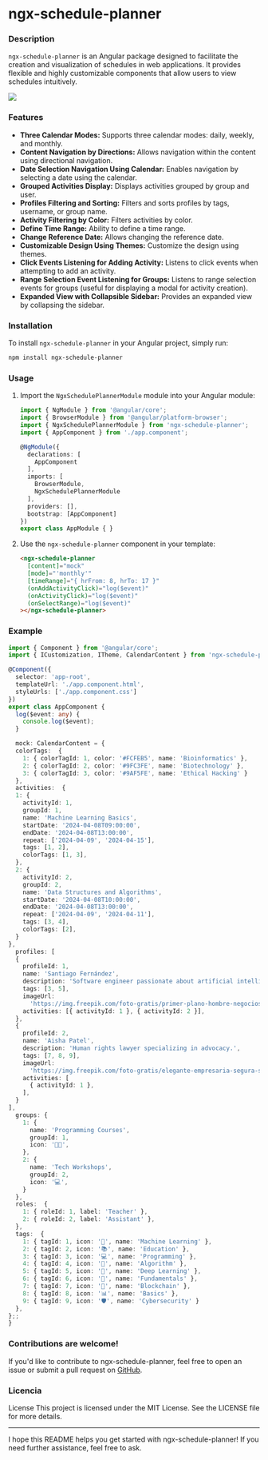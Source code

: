 # ngx-schedule-planner

### Description

`ngx-schedule-planner` is an Angular package designed to facilitate the creation and visualization of schedules in web applications. It provides flexible and highly customizable components that allow users to view schedules intuitively.

<img src="https://i.ibb.co/MS5YbFQ/img1.jpg">

### Features

- **Three Calendar Modes:** Supports three calendar modes: daily, weekly, and monthly.
- **Content Navigation by Directions:** Allows navigation within the content using directional navigation.
- **Date Selection Navigation Using Calendar:** Enables navigation by selecting a date using the calendar.
- **Grouped Activities Display:** Displays activities grouped by group and user.
- **Profiles Filtering and Sorting:** Filters and sorts profiles by tags, username, or group name.
- **Activity Filtering by Color:** Filters activities by color.
- **Define Time Range:** Ability to define a time range.
- **Change Reference Date:** Allows changing the reference date.
- **Customizable Design Using Themes:** Customize the design using themes.
- **Click Events Listening for Adding Activity:** Listens to click events when attempting to add an activity.
- **Range Selection Event Listening for Groups:** Listens to range selection events for groups (useful for displaying a modal for activity creation).
- **Expanded View with Collapsible Sidebar:** Provides an expanded view by collapsing the sidebar.


### Installation

To install `ngx-schedule-planner` in your Angular project, simply run:

```bash
npm install ngx-schedule-planner
```

### Usage
1. Import the `NgxSchedulePlannerModule` module into your Angular module:

    ```typescript
    import { NgModule } from '@angular/core';
    import { BrowserModule } from '@angular/platform-browser';
    import { NgxSchedulePlannerModule } from 'ngx-schedule-planner';
    import { AppComponent } from './app.component';

    @NgModule({
      declarations: [
        AppComponent
      ],
      imports: [
        BrowserModule,
        NgxSchedulePlannerModule
      ],
      providers: [],
      bootstrap: [AppComponent]
    })
    export class AppModule { }
    ```

2. Use the `ngx-schedule-planner` component in your template:

    ```html
    <ngx-schedule-planner
      [content]="mock"
      [mode]="'monthly'"
      [timeRange]="{ hrFrom: 8, hrTo: 17 }"
      (onAddActivityClick)="log($event)"
      (onActivityClick)="log($event)"
      (onSelectRange)="log($event)"
    ></ngx-schedule-planner>
    ```

### Example

```typescript
import { Component } from '@angular/core';
import { ICustomization, ITheme, CalendarContent } from 'ngx-schedule-planner';

@Component({
  selector: 'app-root',
  templateUrl: './app.component.html',
  styleUrls: ['./app.component.css']
})
export class AppComponent {
  log($event: any) {
    console.log($event);
  }

  mock: CalendarContent = {
  colorTags:  {
    1: { colorTagId: 1, color: '#FCFEB5', name: 'Bioinformatics' },
    2: { colorTagId: 2, color: '#9FC3FE', name: 'Biotechnology' },
    3: { colorTagId: 3, color: '#9AF5FE', name: 'Ethical Hacking' }
  },
  activities:  {
  1: {
    activityId: 1,
    groupId: 1,
    name: 'Machine Learning Basics',
    startDate: '2024-04-08T09:00:00',
    endDate: '2024-04-08T13:00:00',
    repeat: ['2024-04-09', '2024-04-15'],
    tags: [1, 2],
    colorTags: [1, 3],
  },
  2: {
    activityId: 2,
    groupId: 2,
    name: 'Data Structures and Algorithms',
    startDate: '2024-04-08T10:00:00',
    endDate: '2024-04-08T13:00:00',
    repeat: ['2024-04-09', '2024-04-11'],
    tags: [3, 4],
    colorTags: [2],
  }
},
  profiles: [
  {
    profileId: 1,
    name: 'Santiago Fernández',
    description: 'Software engineer passionate about artificial intelligence.',
    tags: [3, 5],
    imageUrl:
      'https://img.freepik.com/foto-gratis/primer-plano-hombre-negocios-serio-camisa-blanca-mirando-camara-pie-confiado_1258-26762.jpg',
    activities: [{ activityId: 1 }, { activityId: 2 }],
  },
  {
    profileId: 2,
    name: 'Aisha Patel',
    description: 'Human rights lawyer specializing in advocacy.',
    tags: [7, 8, 9],
    imageUrl:
      'https://img.freepik.com/foto-gratis/elegante-empresaria-segura-sonriendo_176420-19466.jpg',
    activities: [
      { activityId: 1 },
    ],
  }
],
  groups: {
    1: {
      name: 'Programming Courses',
      groupId: 1,
      icon: '👨‍💻',
    },
    2: {
      name: 'Tech Workshops',
      groupId: 2,
      icon: '💻',
    }
  },
  roles:  {
    1: { roleId: 1, label: 'Teacher' },
    2: { roleId: 2, label: 'Assistant' },
  },
  tags:  {
    1: { tagId: 1, icon: '🤖', name: 'Machine Learning' },
    2: { tagId: 2, icon: '📚', name: 'Education' },
    3: { tagId: 3, icon: '💻', name: 'Programming' },
    4: { tagId: 4, icon: '📝', name: 'Algorithm' },
    5: { tagId: 5, icon: '🧠', name: 'Deep Learning' },
    6: { tagId: 6, icon: '📘', name: 'Fundamentals' },
    7: { tagId: 7, icon: '🔗', name: 'Blockchain' },
    8: { tagId: 8, icon: '📊', name: 'Basics' },
    9: { tagId: 9, icon: '🛡️', name: 'Cybersecurity' }
  },
};;
}
```

### Contributions are welcome! 
If you'd like to contribute to ngx-schedule-planner, feel free to open an issue or submit a pull request on [GitHub](https://github.com/tmcx/ngx-schedule-planner-lib).

### Licencia

License
This project is licensed under the MIT License. See the LICENSE file for more details.

---

I hope this README helps you get started with ngx-schedule-planner! If you need further assistance, feel free to ask.
